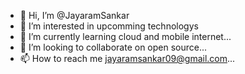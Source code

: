 - 👋 Hi, I’m @JayaramSankar
- 👀 I’m interested in upcomming technologys
- 🌱 I’m currently learning cloud and mobile internet...
- 💞️ I’m looking to collaborate on open source...
- 📫 How to reach me jayaramsankar09@gmail.com...

<!---
JayaramSankar/JayaramSankar is a ✨ special ✨ repository because its `README.md` (this file) appears on your GitHub profile.
You can click the Preview link to take a look at your changes.
--->
